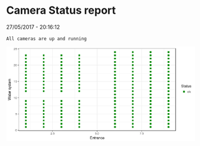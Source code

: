 Camera Status report
================
27/05/2017 - 20:16:12

    All cameras are up and running

![](camreport_files/figure-markdown_github/unnamed-chunk-2-1.png)

